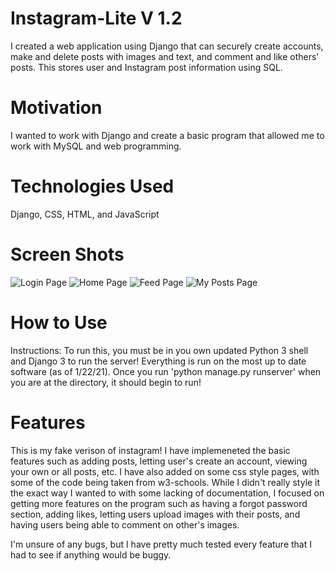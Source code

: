 # Instagram-Lite V 1.2

I created a web application using Django that can securely create accounts, make and delete posts with images and text, and comment and like others’ posts. This stores user and Instagram post information using SQL.

# Motivation

I wanted to work with Django and create a basic program that allowed me to work with MySQL and web programming.

# Technologies Used

Django, CSS, HTML, and JavaScript

# Screen Shots
![Login Page](https://user-images.githubusercontent.com/40722259/105573263-df80db80-5d21-11eb-9491-3ed7404e81f4.png)
![Home Page](https://user-images.githubusercontent.com/40722259/105573205-7b5e1780-5d21-11eb-9408-b237247b01f3.png)
![Feed Page](https://user-images.githubusercontent.com/40722259/105573202-78fbbd80-5d21-11eb-92e5-f644cc5b4cec.png)
![My Posts Page](https://user-images.githubusercontent.com/40722259/105573200-7600cd00-5d21-11eb-8c44-a9e6027fb6bd.png)

# How to Use
Instructions: To run this, you must be in you own updated Python 3 shell and Django 3 to run the server! Everything is run on the most up to date software (as of 1/22/21). Once you run 'python manage.py runserver' when you are at the directory, it should begin to run!

# Features
This is my fake verison of instagram! I have implemeneted the basic features such as adding posts, letting user's create an account, viewing your own or all posts, etc. I have also added on some css style pages, with some of the code being taken from w3-schools. While I didn't really style it the exact way I wanted to with some lacking of documentation, I focused on getting more features on the program such as having a forgot password section, adding likes, letting users upload images with their posts, and having users being able to comment on other's images. 

I'm unsure of any bugs, but I have pretty much tested every feature that I had to see if anything would be buggy.







